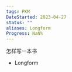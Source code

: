 ```yaml
---
tags: PKM
DateStarted: 2023-04-27
status: ""
aliases: Longform
Progress: NaN%
---
```


怎样写一本书

- Longform
